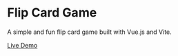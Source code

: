 # Flip Card Game

A simple and fun flip card game built with Vue.js and Vite.

[Live Demo](https://ahmad.awscload.ir/)

